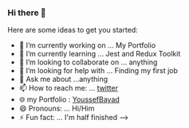 ### Hi there 👋

Here are some ideas to get you started:

- 🔭 I’m currently working on ... My Portfolio
- 🌱 I’m currently learning ...  Jest and Redux Toolkit
- 👯 I’m looking to collaborate on ... anything
- 🤔 I’m looking for help with ... Finding my first job
- 💬 Ask me about ...anything
- 📫 How to reach me: ... [twitter](https://twitter.com/bayad_jo)
- 🌐 my Portfolio : [YoussefBayad](https://youssefbayad.vercel.app)
- 😄 Pronouns: ... Hi/Him 
- ⚡ Fun fact: ... I'm half finished
-->
